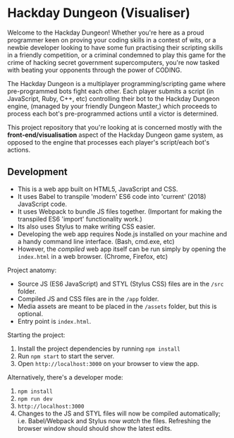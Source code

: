 # Hackday Dungeon (Visualiser)

Welcome to the Hackday Dungeon! Whether you're here as a proud programmer keen
on proving your coding skills in a contest of wits, or a newbie developer
looking to have some fun practising their scripting skills in a friendly
competition, or a criminal condemned to play this game for the crime of hacking
secret government supercomputers, you're now tasked with beating your opponents
through the power of CODING.

The Hackday Dungeon is a multiplayer programming/scripting game where
pre-programmed bots fight each other. Each player submits a script (in
JavaScript, Ruby, C++, etc) controlling their bot to the Hackday Dungeon engine,
(managed by your friendly Dungeon Master,) which proceeds to process each bot's
pre-programmed actions until a victor is determined.

This project repository that you're looking at is concerned mostly with the
**front-end/visualisation** aspect of the Hackday Dungeon game system, as
opposed to the engine that processes each player's script/each bot's actions.

## Development

- This is a web app built on HTML5, JavaScript and CSS.
- It uses Babel to transpile 'modern' ES6 code into 'current' (2018)
  JavaScript code.
- It uses Webpack to bundle JS files together. (Important for making the
  transpiled ES6 'import' functionality work.)
- Its also uses Stylus to make writing CSS easier.
- Developing the web app requires Node.js installed on your machine and a handy
  command line interface. (Bash, cmd.exe, etc)
- However, the _compiled_ web app itself can be run simply by opening the
  `index.html` in a web browser. (Chrome, Firefox, etc)

Project anatomy:

- Source JS (ES6 JavaScript) and STYL (Stylus CSS) files are in the `/src`
  folder.
- Compiled JS and CSS files are in the `/app` folder.
- Media assets are meant to be placed in the `/assets` folder, but this is
  optional.
- Entry point is `index.html`.

Starting the project:

1. Install the project dependencies by running `npm install`
2. Run `npm start` to start the server.
3. Open `http://localhost:3000` on your browser to view the app.

Alternatively, there's a developer mode:

1. `npm install`
2. `npm run dev`
3. `http://localhost:3000`
4. Changes to the JS and STYL files will now be compiled automatically; i.e.
   Babel/Webpack and Stylus now _watch_ the files. Refreshing the browser window
  should should show the latest edits.
